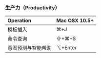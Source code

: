 ### 生产力（Productivity）

| Operation | Mac OSX 10.5+ |
| :---      | :---        |
| 模板插入 | ⌘+J |
| 命令查询 | ⇧+⌘+S |
| 意图预测与智能帮助 | ⌥+Enter |
